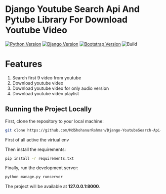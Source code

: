 # Django Youtube Search Api And Pytube Library For Download Youtube Video

[![Python Version](https://img.shields.io/badge/python-3.7-brightgreen.svg)](https://python.org)
[![Django Version](https://img.shields.io/badge/django-2.2-brightgreen.svg)](https://djangoproject.com)
[![Bootstrap Version](https://img.shields.io/badge/bootstrap-4.1-blue)](https://getbootstrap.com/)
![Build](https://img.shields.io/badge/build-passing-success)


# Features
 1. Search first 9 video from youtube
 2. Download youtube video
 3. Download youtube video for only audio version
 4. Download youtube video playlist

## Running the Project Locally

First, clone the repository to your local machine:

```bash
git clone https://github.com/MdShohanurRahman/Django-YoutubeSearch-Api-Pytube.git
```
First of all active the virtual env

Then install the requirements:

```bash
pip install -r requirements.txt
```


Finally, run the development server:

```bash
python manage.py runserver
```

The project will be available at **127.0.0.1:8000**.

